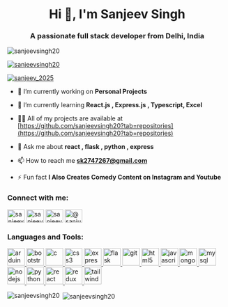 <h1 align="center">Hi 👋, I'm Sanjeev Singh</h1>
<h3 align="center">A passionate full stack developer from Delhi, India</h3>

<p align="left"> <img src="https://komarev.com/ghpvc/?username=sanjeevsingh20&label=Profile%20views&color=0e75b6&style=flat" alt="sanjeevsingh20" /> </p>

<p align="left"> <a href="https://github.com/ryo-ma/github-profile-trophy"><img src="https://github-profile-trophy.vercel.app/?username=sanjeevsingh20" alt="sanjeevsingh20" /></a> </p>

<p align="left"> <a href="https://twitter.com/sanjeev_2025" target="blank"><img src="https://img.shields.io/twitter/follow/sanjeev_2025?logo=twitter&style=for-the-badge" alt="sanjeev_2025" /></a> </p>

- 🔭 I’m currently working on **Personal Projects**

- 🌱 I’m currently learning **React.js , Express.js , Typescript, Excel**

- 👨‍💻 All of my projects are available at [https://github.com/sanjeevsingh20?tab=repositories](https://github.com/sanjeevsingh20?tab=repositories)

- 💬 Ask me about **react , flask , python , express**

- 📫 How to reach me **sk2747267@gmail.com**

- ⚡ Fun fact **I Also Creates Comedy Content on Instagram and Youtube**

<h3 align="left">Connect with me:</h3>
<p align="left">
<a href="https://twitter.com/sanjeev_2025" target="blank"><img align="center" src="https://svgshare.com/i/xxW.svg" alt="sanjeev_2025" height="30" width="40" /></a>
<a href="https://linkedin.com/in/sanjeev-singh-113139231" target="blank"><img align="center" src="https://svgshare.com/i/xwH.svg" alt="sanjeev-singh-113139231" height="30" width="40" /></a>
<a href="https://instagram.com/sanjeev.singh20" target="blank"><img align="center" src="https://svgshare.com/i/xwx.svg" alt="sanjeev.singh20" height="30" width="40" /></a>
<a href="https://www.youtube.com/c/@sanjubabavines" target="blank"><img align="center" src="https://svgshare.com/i/xxV.svg" alt="@sanjubabavines" height="30" width="40" /></a>
</p>

<h3 align="left">Languages and Tools:</h3>
<p align="left"> <a href="https://www.arduino.cc/" target="_blank" rel="noreferrer"> <img src="https://cdn.worldvectorlogo.com/logos/arduino-1.svg" alt="arduino" width="40" height="40"/> </a> <a href="https://getbootstrap.com" target="_blank" rel="noreferrer"> <img src="https://svgshare.com/i/xxE.svg" alt="bootstrap" width="40" height="40"/> </a> <a href="https://www.cprogramming.com/" target="_blank" rel="noreferrer"> <img src="https://svgshare.com/i/xuu.svg" alt="c" width="40" height="40"/> </a> <a href="https://www.w3schools.com/css/" target="_blank" rel="noreferrer"> <img src="https://svgshare.com/i/xwd.svg" alt="css3" width="40" height="40"/> </a> <a href="https://expressjs.com" target="_blank" rel="noreferrer"> <img src="https://svgshare.com/i/xxX.svg" alt="express" width="40" height="40"/> </a> <a href="https://flask.palletsprojects.com/" target="_blank" rel="noreferrer"> <img src="https://svgshare.com/i/xvn.svg" alt="flask" width="40" height="40"/> </a> <a href="https://git-scm.com/" target="_blank" rel="noreferrer"> <img src="https://www.vectorlogo.zone/logos/git-scm/git-scm-icon.svg" alt="git" width="40" height="40"/> </a> <a href="https://www.w3.org/html/" target="_blank" rel="noreferrer"> <img src="https://svgshare.com/i/xwU.svg" alt="html5" width="40" height="40"/> </a> <a href="https://developer.mozilla.org/en-US/docs/Web/JavaScript" target="_blank" rel="noreferrer"> <img src="https://svgshare.com/i/xwV.svg" alt="javascript" width="40" height="40"/> </a>  <a href="https://www.mongodb.com/" target="_blank" rel="noreferrer"> <img src="https://svgshare.com/i/xwW.svg" alt="mongodb" width="40" height="40"/> </a> <a href="https://www.mysql.com/" target="_blank" rel="noreferrer"> <img src="https://svgshare.com/i/xxf.svg" alt="mysql" width="40" height="40"/> </a> <a href="https://nodejs.org" target="_blank" rel="noreferrer"> <img src="https://svgshare.com/i/xvt.svg" alt="nodejs" width="40" height="40"/> </a> <a href="https://www.python.org" target="_blank" rel="noreferrer"> <img src="https://svgshare.com/i/xwJ.svg" alt="python" width="40" height="40"/> </a> <a href="https://reactjs.org/" target="_blank" rel="noreferrer"> <img src="https://svgshare.com/i/xxF.svg" alt="react" width="40" height="40"/> </a> <a href="https://redux.js.org" target="_blank" rel="noreferrer"> <img src="https://svgshare.com/i/xxh.svg" alt="redux" width="40" height="40"/> </a> <a href="https://tailwindcss.com/" target="_blank" rel="noreferrer"> <img src="https://www.vectorlogo.zone/logos/tailwindcss/tailwindcss-icon.svg" alt="tailwind" width="40" height="40"/> </a> </p>

<p><img align="left" src="https://github-readme-stats.vercel.app/api/top-langs?username=sanjeevsingh20&show_icons=true&locale=en&layout=compact" alt="sanjeevsingh20" /></p>

<p>&nbsp;<img align="center" src="https://github-readme-stats.vercel.app/api?username=sanjeevsingh20&show_icons=true&locale=en" alt="sanjeevsingh20" /></p>

